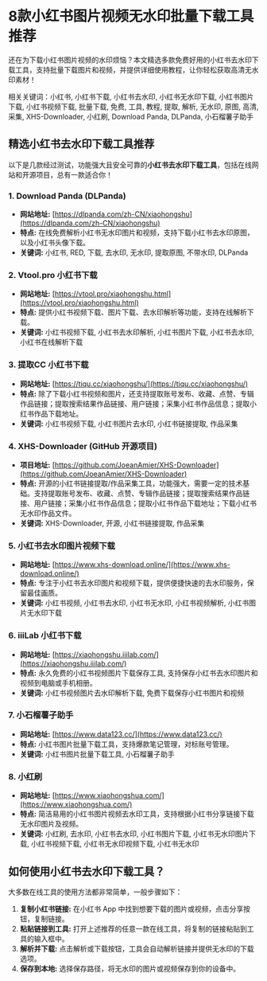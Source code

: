 # 8款小红书图片视频无水印批量下载工具推荐

还在为下载小红书图片视频的水印烦恼？本文精选多款免费好用的小红书去水印下载工具，支持批量下载图片和视频，并提供详细使用教程，让你轻松获取高清无水印素材！

相关关键词：小红书, 小红书下载, 小红书去水印, 小红书无水印下载, 小红书图片下载, 小红书视频下载, 批量下载, 免费, 工具, 教程, 提取, 解析, 无水印, 原图, 高清, 采集, XHS-Downloader, 小红刷, Download Panda, DLPanda, 小石榴薯子助手

## 精选小红书去水印下载工具推荐

以下是几款经过测试，功能强大且安全可靠的**小红书去水印下载工具**，包括在线网站和开源项目，总有一款适合你！

### 1. Download Panda (DLPanda)

*   **网站地址:** [https://dlpanda.com/zh-CN/xiaohongshu](https://dlpanda.com/zh-CN/xiaohongshu)
*   **特点:** 在线免费解析小红书无水印图片和视频，支持下载小红书去水印原图，以及小红书头像下载。
*   **关键词:** 小红书, RED, 下载, 去水印, 无水印, 提取原图, 不带水印, DLPanda

### 2. Vtool.pro 小红书下载

*   **网站地址:** [https://vtool.pro/xiaohongshu.html](https://vtool.pro/xiaohongshu.html)
*   **特点:** 提供小红书视频下载、图片下载、去水印解析等功能，支持在线解析下载。
*   **关键词:** 小红书视频下载, 小红书去水印解析, 小红书图片下载, 小红书去水印, 小红书在线解析下载

### 3. 提取CC 小红书下载

*   **网站地址:** [https://tiqu.cc/xiaohongshu/](https://tiqu.cc/xiaohongshu/)
*   **特点:**  除了下载小红书视频和图片，还支持提取账号发布、收藏、点赞、专辑作品链接；提取搜索结果作品链接、用户链接；采集小红书作品信息；提取小红书作品下载地址。
*   **关键词:** 小红书视频下载, 小红书图片去水印, 小红书链接提取, 作品采集

### 4. XHS-Downloader (GitHub 开源项目)

*   **项目地址:** [https://github.com/JoeanAmier/XHS-Downloader](https://github.com/JoeanAmier/XHS-Downloader)
*   **特点:** 开源的小红书链接提取/作品采集工具，功能强大，需要一定的技术基础。支持提取账号发布、收藏、点赞、专辑作品链接；提取搜索结果作品链接、用户链接；采集小红书作品信息；提取小红书作品下载地址；下载小红书无水印作品文件。
*   **关键词:** XHS-Downloader, 开源, 小红书链接提取, 作品采集

### 5. 小红书去水印图片视频下载

*   **网站地址:** [https://www.xhs-download.online/](https://www.xhs-download.online/)
*   **特点:** 专注于小红书去水印图片和视频下载，提供便捷快速的去水印服务，保留最佳画质。
*   **关键词:** 小红书视频, 小红书去水印, 小红书无水印, 小红书视频解析, 小红书图片无水印下载

### 6. iiiLab 小红书下载

*   **网站地址:** [https://xiaohongshu.iiilab.com/](https://xiaohongshu.iiilab.com/)
*   **特点:** 永久免费的小红书视频图片下载保存工具, 支持保存小红书去水印图片和视频到电脑或手机相册。
*   **关键词:** 小红书视频图片去水印解析下载, 免费下载保存小红书图片和视频

### 7. 小石榴薯子助手

*   **网站地址:** [https://www.data123.cc/](https://www.data123.cc/)
*   **特点:** 小红书图片批量下载工具，支持爆款笔记管理，对标账号管理。
*   **关键词:** 小红书图片批量下载工具, 小石榴薯子助手

### 8. 小红刷

*   **网站地址:** [https://www.xiaohongshua.com/](https://www.xiaohongshua.com/)
*   **特点:** 简洁易用的小红书图片视频去水印工具，支持根据小红书分享链接下载无水印图片及视频。
*   **关键词:** 小红刷, 去水印, 小红书去水印, 小红书图片下载, 小红书无水印图片下载, 小红书视频下载, 小红书无水印视频下载, 小红书无水印

## 如何使用小红书去水印下载工具？

大多数在线工具的使用方法都非常简单，一般步骤如下：

1. **复制小红书链接:** 在小红书 App 中找到想要下载的图片或视频，点击分享按钮，复制链接。
2. **粘贴链接到工具:** 打开上述推荐的任意一款在线工具，将复制的链接粘贴到工具的输入框中。
3. **解析并下载:** 点击解析或下载按钮，工具会自动解析链接并提供无水印的下载选项。
4. **保存到本地:** 选择保存路径，将无水印的图片或视频保存到你的设备中。
